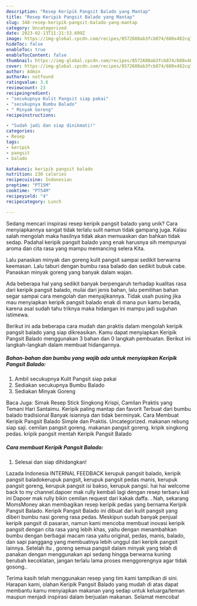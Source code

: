 ```yaml
---
description: "Resep Keripik Pangsit Balado yang Mantap"
title: "Resep Keripik Pangsit Balado yang Mantap"
slug: 348-resep-keripik-pangsit-balado-yang-mantap
category: Uncategorized
date: 2023-02-13T11:21:53.699Z
image: https://img-global.cpcdn.com/recipes/8572688ab3fcb874/680x482cq70/keripik-pangsit-balado-foto-resep-utama.jpg
hideToc: false
enableToc: true
enableTocContent: false
thumbnail: https://img-global.cpcdn.com/recipes/8572688ab3fcb874/680x482cq70/keripik-pangsit-balado-foto-resep-utama.jpg
cover: https://img-global.cpcdn.com/recipes/8572688ab3fcb874/680x482cq70/keripik-pangsit-balado-foto-resep-utama.jpg
author: Admin
authorAv: notfound
ratingvalue: 3.6
reviewcount: 23
recipeingredient:
- "secukupnya Kulit Pangsit siap pakai"
- "secukupnya Bumbu Balado"
- " Minyak Goreng"
recipeinstructions:

- "Sudah jadi dan siap dinikmati!"
categories:
- Resep
tags:
- keripik
- pangsit
- balado

katakunci: keripik pangsit balado 
nutrition: 230 calories
recipecuisine: Indonesian
preptime: "PT15M"
cooktime: "PT54M"
recipeyield: "4"
recipecategory: Lunch

---
```





Sedang mencari inspirasi resep keripik pangsit balado yang unik? Cara menyiapkannya sangat tidak terlalu sulit namun tidak gampang juga. Kalau salah mengolah maka hasilnya tidak akan memuaskan dan bahkan tidak sedap. Padahal keripik pangsit balado yang enak harusnya sih mempunyai aroma dan cita rasa yang mampu memancing selera Kita.





Lalu panaskan minyak dan goreng kulit pangsit sampai sedikit berwarna keemasan. Lalu taburi dengan bumbu rasa balado dan sedikit bubuk cabe. Panaskan minyak goreng yang banyak dalam wajan.

Ada beberapa hal yang sedikit banyak berpengaruh terhadap kualitas rasa dari keripik pangsit balado, mulai dari jenis bahan, lalu pemilihan bahan segar sampai cara mengolah dan menyajikannya. Tidak usah pusing jika mau menyiapkan keripik pangsit balado enak di mana pun kamu berada, karena asal sudah tahu triknya maka hidangan ini mampu jadi suguhan istimewa.






Berikut ini ada beberapa cara mudah dan praktis dalam mengolah keripik pangsit balado yang siap dikreasikan. Kamu dapat menyiapkan Keripik Pangsit Balado menggunakan 3 bahan dan 0 langkah pembuatan. Berikut ini langkah-langkah dalam membuat hidangannya.

<!--inarticleads1-->

##### Bahan-bahan dan bumbu yang wajib ada untuk menyiapkan Keripik Pangsit Balado:

1. Ambil secukupnya Kulit Pangsit siap pakai
1. Sediakan secukupnya Bumbu Balado
1. Sediakan  Minyak Goreng


Baca Juga: Simak Resep Stick Singkong Krispi, Camilan Praktis yang Temani Hari Santaimu. Keripik paling mantap dan favorit ﻿Terbuat dari bumbu balado tradisional ﻿Banyak isiannya dan tidak berminyak. Cara Membuat Keripik Pangsit Balado Simple dan Praktis. Uncategorized. makanan rebung siap saji. cemilan pangsit goreng. makanan pangsit goreng. kripik singkong pedas. kripik pangsit mentah Keripik Pangsit Balado 

<!--inarticleads2-->

##### Cara membuat Keripik Pangsit Balado:


1. Selesai dan siap dihidangkan!

Lazada Indonesia INTERNAL FEEDBACK kerupuk pangsit balado, keripik pangsit baladokerupuk pangsit, kerupuk pangsit pedas manis, kerupuk pangsit goreng, kerupuk pangsit isi bakso, kerupuk pangsi. hai hai welcome back to my channel.dapoer mak rully kembali lagi dengan resep terbaru kali ini Dapoer mak rully bikin cemilan request dari kakak daffa. . Nah, sekarang MomsMoney akan membagikan resep keripik pedas yang bernama Keripik Pangsit Balado. Keripik Pangsit Balado ini dibuat dari kulit pangsit yang diberi bumbu nasi goreng rasa pedas. Meskipun sudah banyak penjual keripik pangsit di pasaran, namun kami mencoba membuat inovasi keripik pangsit dengan cita rasa yang lebih khas, yaitu dengan menambahkan bumbu dengan berbagai macam rasa yaitu original, pedas, manis, balado, dan sapi panggang yang membuatnya lebih unggul dari keripik pangsit lainnya. Setelah itu , goreng semua pangsit dalam minyak yang telah di panakan dengan menggunakan api sedang hingga berwarna kuning berubah kecoklatan, jangan terlalu lama proses menggorengnya agar tidak gosong.. 

Terima kasih telah menggunakan resep yang tim kami tampilkan di sini. Harapan kami, olahan Keripik Pangsit Balado yang mudah di atas dapat membantu kamu menyiapkan makanan yang sedap untuk keluarga/teman maupun menjadi inspirasi dalam berjualan makanan. Selamat mencoba!
